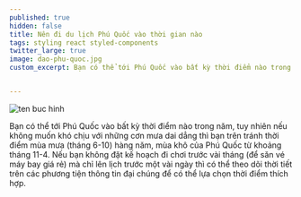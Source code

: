 ```yaml
---
published: true
hidden: false
title: Nên đi du lịch Phú Quốc vào thời gian nào
tags: styling react styled-components
twitter_large: true
image: dao-phu-quoc.jpg
custom_excerpt: Bạn có thể tới Phú Quốc vào bất kỳ thời điểm nào trong năm.


---
```


![ten buc hinh](https://www.dulichdaiviet.com/uploaded/tour/phu-quoc/bottom-bay-og.jpg "ten buc hinh")

Bạn có thể tới Phú Quốc vào bất kỳ thời điểm nào trong năm, tuy nhiên nếu không muốn khó chịu với những cơn mưa dai dẳng thì bạn trên tránh thời điểm mùa mưa (tháng 6-10) hàng năm, mùa khô của Phú Quốc từ khoảng tháng 11-4. Nếu bạn không đặt kế hoạch đi chơi trước vài tháng (để săn vé máy bay giá rẻ) mà chỉ lên lịch trước một vài ngày thì có thể theo dõi thời tiết trên các phương tiện thông tin đại chúng để có thể lựa chọn thời điểm thích hợp.

